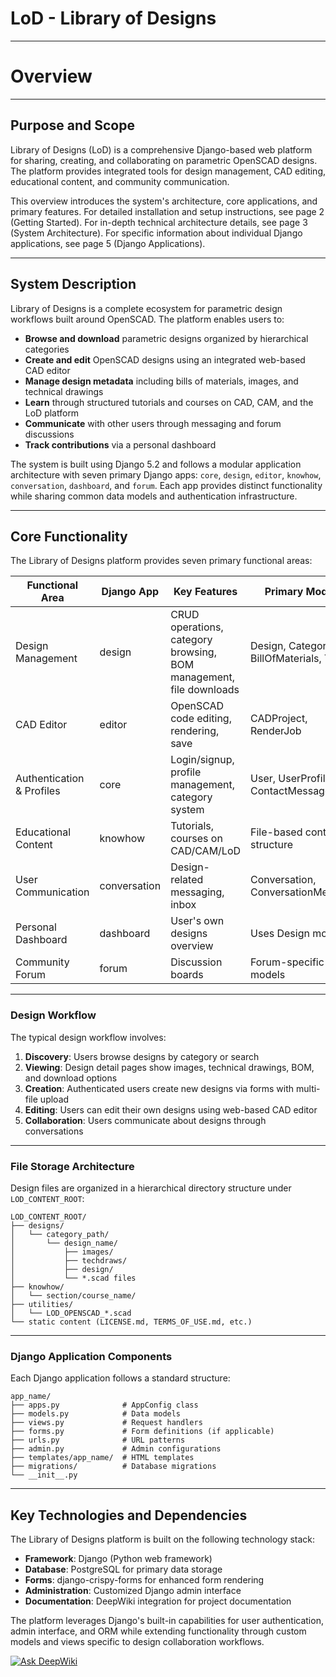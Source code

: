 # LoD - Library of Designs

---

# Overview

---

## Purpose and Scope

Library of Designs (LoD) is a comprehensive Django-based web platform for sharing, creating, and collaborating on parametric OpenSCAD designs. The platform provides integrated tools for design management, CAD editing, educational content, and community communication.

This overview introduces the system's architecture, core applications, and primary features. For detailed installation and setup instructions, see page 2 (Getting Started). For in-depth technical architecture details, see page 3 (System Architecture). For specific information about individual Django applications, see page 5 (Django Applications).

---

## System Description

Library of Designs is a complete ecosystem for parametric design workflows built around OpenSCAD. The platform enables users to:

* **Browse and download** parametric designs organized by hierarchical categories
* **Create and edit** OpenSCAD designs using an integrated web-based CAD editor
* **Manage design metadata** including bills of materials, images, and technical drawings
* **Learn** through structured tutorials and courses on CAD, CAM, and the LoD platform
* **Communicate** with other users through messaging and forum discussions
* **Track contributions** via a personal dashboard

The system is built using Django 5.2 and follows a modular application architecture with seven primary Django apps: `core`, `design`, `editor`, `knowhow`, `conversation`, `dashboard`, and `forum`. Each app provides distinct functionality while sharing common data models and authentication infrastructure.

---

## Core Functionality

The Library of Designs platform provides seven primary functional areas:

| Functional Area | Django App | Key Features | Primary Models |
|--|--|--|--|
| Design Management | design | CRUD operations, category browsing, BOM management, file downloads | Design, Category, BillOfMaterials, Tag |
| CAD Editor | editor | OpenSCAD code editing, rendering, save | CADProject, RenderJob |
| Authentication & Profiles | core | Login/signup, profile management, category system | User, UserProfile, ContactMessage |
| Educational Content | knowhow | Tutorials, courses on CAD/CAM/LoD | File-based content structure |
| User Communication | conversation | Design-related messaging, inbox | Conversation, ConversationMessage |
| Personal Dashboard | dashboard | User's own designs overview | Uses Design model |
| Community Forum | forum | Discussion boards | Forum-specific models |


---

### Design Workflow

The typical design workflow involves:

1. **Discovery**: Users browse designs by category or search
2. **Viewing**: Design detail pages show images, technical drawings, BOM, and download options
3. **Creation**: Authenticated users create new designs via forms with multi-file upload
4. **Editing**: Users can edit their own designs using web-based CAD editor
5. **Collaboration**: Users communicate about designs through conversations

---

### File Storage Architecture

Design files are organized in a hierarchical directory structure under `LOD_CONTENT_ROOT`:

```
LOD_CONTENT_ROOT/
├── designs/
│   └── category_path/
│       └── design_name/
│           ├── images/
│           ├── techdraws/
│           ├── design/
│           └── *.scad files
├── knowhow/
│   └── section/course_name/
├── utilities/
│   └── LOD_OPENSCAD_*.scad
└── static content (LICENSE.md, TERMS_OF_USE.md, etc.)
```

---

### Django Application Components

Each Django application follows a standard structure:

```
app_name/
├── apps.py              # AppConfig class
├── models.py            # Data models
├── views.py             # Request handlers
├── forms.py             # Form definitions (if applicable)
├── urls.py              # URL patterns
├── admin.py             # Admin configurations
├── templates/app_name/  # HTML templates
├── migrations/          # Database migrations
└── __init__.py
```

---

## Key Technologies and Dependencies

The Library of Designs platform is built on the following technology stack:

* **Framework**: Django (Python web framework)
* **Database**: PostgreSQL for primary data storage
* **Forms**: django-crispy-forms for enhanced form rendering
* **Administration**: Customized Django admin interface
* **Documentation**: DeepWiki integration for project documentation

The platform leverages Django's built-in capabilities for user authentication, admin interface, and ORM while extending functionality through custom models and views specific to design collaboration workflows.





[![Ask DeepWiki](https://deepwiki.com/badge.svg)](https://deepwiki.com/iShapeNoise/libraryofdesigns)
